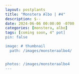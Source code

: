 ```yaml
---
layout: postplants
title: "Monstera Albo | #4"
description: $--
date: 2024-06-06 00:00:00 -0700
categories: [monstera, albo]
tags: [coming soon, 4" pot]
pin: false

image: # thumbnail
  path: /images/monsteraalbo4/


photos: /images/monsteraalbo4
---
```

